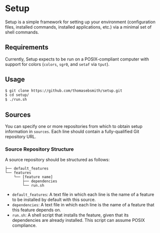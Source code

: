 # Setup
Setup is a simple framework for setting up your environment (configuration
files, installed commands, installed applications, etc.) via a minimal set of
shell commands.

## Requirements
Currently, Setup expects to be run on a POSIX-compliant computer with support
for colors (`colors`, `sgr0`, and `setaf` via `tput`).

## Usage
```sh
$ git clone https://github.com/thomasebsmith/setup.git
$ cd setup/
$ ./run.sh
```

## Sources
You can specify one or more repositories from which to obtain setup information
in `sources`. Each line should contain a fully-qualified Git repository URL.

### Source Repository Structure
A source repository should be structured as follows:
```
├── default_features
└── features
    └── [feature name]
        ├── dependencies
        └── run.sh
```

- `default_features`: A text file in which each line is the name of a feature
  to be installed by default with this source.
- `dependencies`: A text file in which each line is the name of a feature that
  this feature depends on.
- `run.sh`: A shell script that installs the feature, given that its
  dependencies are already installed. This script can assume POSIX compliance.
